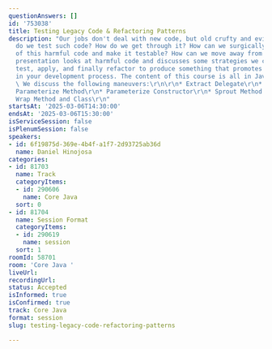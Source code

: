 ```yaml
---
questionAnswers: []
id: '753038'
title: Testing Legacy Code & Refactoring Patterns
description: "Our jobs don't deal with new code, but old crufty and evil code. How
  do we test such code? How do we get through it? How can we surgically remove some
  of this harmful code and make it testable? How can we move away from excessive mocking?\r\n\r\nThis
  presentation looks at harmful code and discusses some strategies we can use to diagnose,
  test, apply, and finally refactor to produce something that promotes some sanity
  in your development process. The content of this course is all in Java and Junit.
  \ We discuss the following maneuvers:\r\n\r\n* Extract Delegate\r\n* Extract Interface\r\n*
  Parameterize Method\r\n* Parameterize Constructor\r\n* Sprout Method and Class\r\n*
  Wrap Method and Class\r\n"
startsAt: '2025-03-06T14:30:00'
endsAt: '2025-03-06T15:30:00'
isServiceSession: false
isPlenumSession: false
speakers:
- id: 6f19875d-369e-4b4f-a1f7-2d93725ab36d
  name: Daniel Hinojosa
categories:
- id: 81703
  name: Track
  categoryItems:
  - id: 290606
    name: Core Java
  sort: 0
- id: 81704
  name: Session Format
  categoryItems:
  - id: 290619
    name: session
  sort: 1
roomId: 58701
room: 'Core Java '
liveUrl:
recordingUrl:
status: Accepted
isInformed: true
isConfirmed: true
track: Core Java
format: session
slug: testing-legacy-code-refactoring-patterns

---
```


